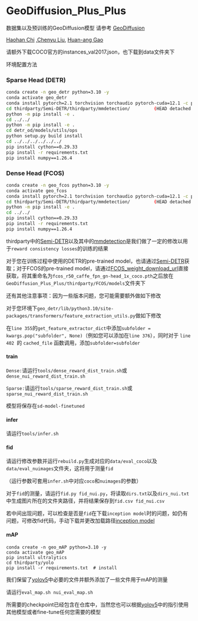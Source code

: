 # GeoDiffusion_Plus_Plus

数据集以及预训练的GeoDiffusion模型 请参考 [GeoDiffusion](https://github.com/KaiChen1998/GeoDiffusion)

[Haohan Chi](https://github.com/ahydchh/ahydchh.github.io) ,[Chenyu Liu](https://github.com/clmdy), [Huan-ang Gao](https://github.com/c7w)

请额外下载COCO官方的instances_val2017.json，也下载到data文件夹下

环境配置方法

### Sparse Head (DETR)

```Bash
conda create -n geo_detr python=3.10 -y
conda activate geo_detr
conda install pytorch=2.1 torchvision torchaudio pytorch-cuda=12.1 -c pytorch -c nvidia
cd thirdparty/Semi-DETR/thirdparty/mmdetection/			(HEAD detached at v2.27.0)
python -m pip install -e .
cd ../../
python -m pip install -e .
cd detr_od/models/utils/ops
python setup.py build install
cd ../../../../../../
pip install cython==0.29.33
pip install -r requirements.txt
pip install numpy==1.26.4
```

### Dense Head (FCOS)

```Bash
conda create -n geo_fcos python=3.10 -y
conda activate geo_fcos
conda install pytorch=2.1 torchvision torchaudio pytorch-cuda=12.1 -c pytorch -c nvidia
cd thirdparty/Semi-DETR/thirdparty/mmdetection/			(HEAD detached at v2.27.0)
python -m pip install -e .
cd ../../
pip install cython==0.29.33
pip install -r requirements.txt
pip install numpy==1.26.4
```

thirdparty中的[Semi-DETR](https://github.com/JCZ404/Semi-DETR)以及其中的[mmdetection](https://github.com/open-mmlab/mmdetection)是我们做了一定的修改以用于`reward consistency losses`的训练的结果

对于您在训练过程中使用的DETR的pre-trained model，也请通过[Semi-DETR](https://github.com/JCZ404/Semi-DETR)获取；对于FCOS的pre-trained model，请通过[FCOS_weight_download_url](https://download.openmmlab.com/mmdetection/v2.0/fcos/fcos_r50_caffe_fpn_gn-head_1x_coco/fcos_r50_caffe_fpn_gn-head_1x_coco-821213aa.pth)直接获取，将其重命名为`fcos_r50_caffe_fpn_gn-head_1x_coco.pth`之后放在``GeoDiffusion_Plus_Plus/thirdparty/FCOS/models``文件夹下

还有其他注意事项：因为一些版本问题，您可能需要额外做如下修改

对于您环境下`geo_detr/lib/python3.10/site-packages/transformers/feature_extraction_utils.py`做如下修改

在`line 355`的`get_feature_extractor_dict`中添加`subfolder = kwargs.pop("subfolder", None)`（例如您可以添加在`line 376`），同时对于 `line 402 `的 `cached_file` 函数调用，添加`subfolder=subfolder`

#### train

``Dense:``请运行`tools/dense_reward_dist_train.sh`或`dense_nui_reward_dist_train.sh`

``Sparse:``请运行`tools/sparse_reward_dist_train.sh`或`sparse_nui_reward_dist_train.sh`

模型将保存在`sd-model-finetuned`

#### infer

请运行`tools/infer.sh`

#### fid

请运行修改参数并运行`rebuild.py`生成对应的`data/eval_coco`以及`data/eval_nuimages`文件夹，这将用于测量`fid`

（运行参数可套用`infer.sh`中对应`coco`和`nuimages`的参数）

对于`fid`的测量，请运行`fid.py fid_nui.py`，将读取`dirs.txt`以及`dirs_nui.txt`中生成图片所在的文件夹路径，并将结果保存到`fid.csv fid_nui.csv`

若中间出现问题，可以检查是否是`fid`在下载`inception model`时的问题，如仍有问题，可修改fid代码，手动下载并更改加载路径[inception model](https://nvlabs-fi-cdn.nvidia.com/stylegan2-ada-pytorch/pretrained/metrics/inception-2015-12-05.pt)

#### mAP

```
conda create -n geo_mAP python=3.10 -y
conda activate geo_mAP
pip install ultralytics
cd thirdparty/yolo
pip install -r requirements.txt  # install
```

我们保留了[yolov5](https://github.com/ultralytics/yolov5)中必要的文件并额外添加了一些文件用于mAP的测量

请运行`eval_map.sh nui_eval_map.sh`

所需要的checkpoint已经包含在仓库中，当然您也可以根据[yolov5](https://github.com/ultralytics/yolov5)中的指引使用其他模型或者fine-tune任何您需要的模型
